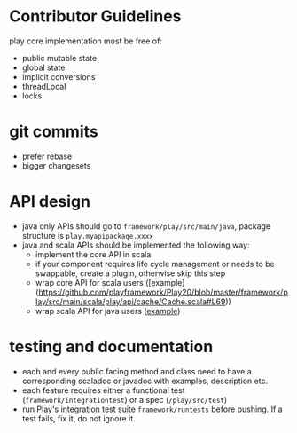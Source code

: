 # Contributor Guidelines

play core implementation must be free of:

* public mutable state
* global state
* implicit conversions
* threadLocal
* locks

# git commits
* prefer rebase
* bigger changesets

# API design
* java only APIs should go to ```framework/play/src/main/java```, package structure is ```play.myapipackage.xxxx``` 
* java and scala APIs should be implemented the following way:
  * implement the core API in scala
  * if your component requires life cycle management or needs to be swappable, create a plugin, otherwise skip this step
  * wrap core API for scala users ([example]  (https://github.com/playframework/Play20/blob/master/framework/play/src/main/scala/play/api/cache/Cache.scala#L69))
  * wrap scala API for java users ([example](https://github.com/playframework/Play20/blob/master/framework/play/src/main/java/play/cache/Cache.java))

# testing and documentation
* each and every public facing method and class need to have a corresponding scaladoc or javadoc with examples, description etc.
* each feature requires either a functional test (```framework/integrationtest```) or a spec (```/play/src/test```)
* run Play's integration test suite ```framework/runtests``` before pushing. If a test fails, fix it, do not ignore it.


